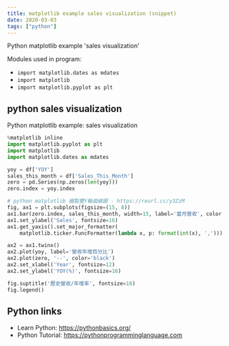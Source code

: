 ```yaml
---
title: matplotlib example sales visualization (snippet)
date: 2020-03-03
tags: ["python"]
---
```

Python matplotlib example 'sales visualization'


Modules used in program: 
* `import matplotlib.dates as mdates`
* `import matplotlib`
* `import matplotlib.pyplot as plt`

## python sales visualization

Python matplotlib example: sales visualization

```python
%matplotlib inline
import matplotlib.pyplot as plt
import matplotlib
import matplotlib.dates as mdates

yoy = df['YOY']
sales_this_month = df['Sales_This_Month']
zero = pd.Series(np.zeros(len(yoy)))
zero.index = yoy.index

# python matplotlib 繪製雙Y軸曲線圖 - https://reurl.cc/y3ZzM
fig, ax1 = plt.subplots(figsize=(15, 8))
ax1.bar(zero.index, sales_this_month, width=15, label='當月營收', color = 'wheat')
ax1.set_ylabel('Sales', fontsize=16)
ax1.get_yaxis().set_major_formatter(
    matplotlib.ticker.FuncFormatter(lambda x, p: format(int(x), ',')))

ax2 = ax1.twinx()
ax2.plot(yoy, label='營收年增百分比')
ax2.plot(zero, '--', color='black')
ax2.set_xlabel('Year', fontsize=12)
ax2.set_ylabel('YOY(%)', fontsize=16)

fig.suptitle('歷史營收/年增率', fontsize=18)
fig.legend()

```

## Python links

- Learn Python: https://pythonbasics.org/
- Python Tutorial: https://pythonprogramminglanguage.com
